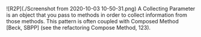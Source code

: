 ![R2P](./Screenshot from 2020-10-03 10-50-31.png)
A Collecting Parameter is an object that you pass to methods in order to collect information from those methods. This pattern is often coupled with Composed Method [Beck, SBPP] (see the refactoring Compose Method, 123).